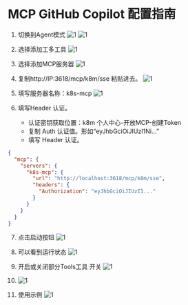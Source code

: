 # MCP GitHub Copilot 配置指南

1. 切换到Agent模式
   ![1](../images/mcp/github-copilot/github-copilot-1.png)
   ![1](../images/mcp/github-copilot/github-copilot-2.png)
2. 选择添加工多工具
   ![1](../images/mcp/github-copilot/github-copilot-3.png)

3. 选择添加MCP服务器
   ![1](../images/mcp/github-copilot/github-copilot-4.png)

4. 复制http://IP:3618/mcp/k8m/sse 粘贴进去。
   ![1](../images/mcp/github-copilot/github-copilot-5.png)

5. 填写服务器名称：k8s-mcp
   ![1](../images/mcp/github-copilot/github-copilot-6.png)

6. 填写Header 认证。
    - 认证密钥获取位置：k8m 个人中心-开放MCP-创建Token
    - 复制 Auth 认证值。形如“eyJhbGciOiJIUzI1Ni...”
    - 填写 Header 认证。

```json
{
  "mcp": {
    "servers": {
      "k8s-mcp": {
        "url": "http://localhost:3618/mcp/k8m/sse",
        "headers": {
          "Authorization": "eyJhbGciOiJIUzI1..."
        }
      }
    }
  }
}
```

7. 点击启动按钮
   ![1](../images/mcp/github-copilot/github-copilot-7.png)

8. 可以看到运行状态
   ![1](../images/mcp/github-copilot/github-copilot-8.png)

9. 开启或关闭部分Tools工具 开关
   ![1](../images/mcp/github-copilot/github-copilot-9.png)

10. ![1](../images/mcp/github-copilot/github-copilot-10.png)

11. 使用示例
    ![1](../images/mcp/github-copilot/github-copilot-11.png)
